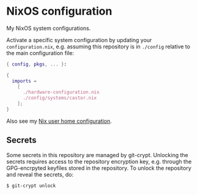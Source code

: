 # NixOS configuration
My NixOS system configurations.

Activate a specific system configuration by updating your `configuration.nix`, e.g. assuming this repository is in `./config` relative to the main configuration file:

```nix
{ config, pkgs, ... }:

{
  imports =
    [
      ./hardware-configuration.nix
      ./config/systems/castor.nix
    ];
}
```

Also see my [Nix user home configuration](https://github.com/beskhue/nix-home).

## Secrets
Some secrets in this repository are managed by git-crypt.
Unlocking the secrets requires access to the repository encryption key, e.g. through the GPG-encrpyted keyfiles stored in the repository.
To unlock the repository and reveal the secrets, do:

```shell
$ git-crypt unlock
```
